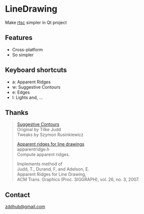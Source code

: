 LineDrawing
===========

Make [rtsc][1] simpler in Qt project

Features
--------

*	Cross-platform
*	So simpler

Keyboard shortcuts
------------------

* a: Apparent Ridges
* w: Suggestive Contours
* e: Edges
* l: Lights
and, ...
	
Thanks
------

>[Suggestive Contours][1]  
	Original by Tilke Judd  
	Tweaks by Szymon Rusinkiewicz  
>
>[Apparent ridges for line drawings][2]  
	apparentridge.h  
	Compute apparent ridges.  
>
>	Implements method of  
	Judd, T., Durand, F, and Adelson, E.  
	Apparent Ridges for Line Drawing,  
	ACM Trans. Graphics (Proc. SIGGRAPH), vol. 26, no. 3, 2007.  

[1]: http://gfx.cs.princeton.edu/proj/sugcon/
[2]: http://people.csail.mit.edu/tjudd/apparentridges.html

Contact
-------

<zddhub@gmail.com>

